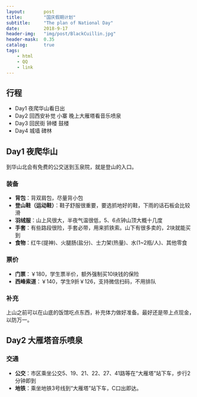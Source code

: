 ```yaml
---
layout:       post
title:        "国庆假期计划"
subtitle:     "The plan of National Day"
date:         2018-9-17
header-img:   "img/post/BlackCuillin.jpg"
header-mask:  0.35
catalog:      true
tags:
    - html
    - QQ
    - link
---
```

## 行程
- Day1 夜爬华山看日出
- Day2 回西安补觉 小寨 晚上大雁塔看音乐喷泉
- Day3 回民街 钟楼 鼓楼 
- Day4 城墙 碑林

## Day1 夜爬华山
到华山北会有免费的公交送到玉泉院，就是登山的入口。
### 装备
- **背包**：背双肩包，尽量背小包
- **登山鞋（运动鞋）**：鞋子舒服很重要，要选抓地好的鞋，下雨的话石板会比较滑
- **羽绒服**：山上风很大，半夜气温很低，5、6点钟山顶大概十几度
- **手套**：有些路段很险，手套必带，用来抓铁索。山下有很多卖的，2块就能买到
- **食物**：红牛(提神)、火腿肠(盐分)、士力架(热量)、水(1~2瓶/人)、其他零食

### 票价
- **门票**：￥180，学生票半价，额外强制买10块钱的保险
- **西峰索道**：￥140，学生9折￥126，支持微信扫码，不用排队

### 补充
上山之前可以在山底的饭馆吃点东西，补充体力做好准备。最好还是带上点现金，以防万一。

## Day2 大雁塔音乐喷泉


### 交通
- **公交**：市区乘坐公交5、19、21、22、27、41路等在“大雁塔”站下车，步行2分钟即到
- **地铁**：乘坐地铁3号线到“大雁塔”站下车，C口出即达。